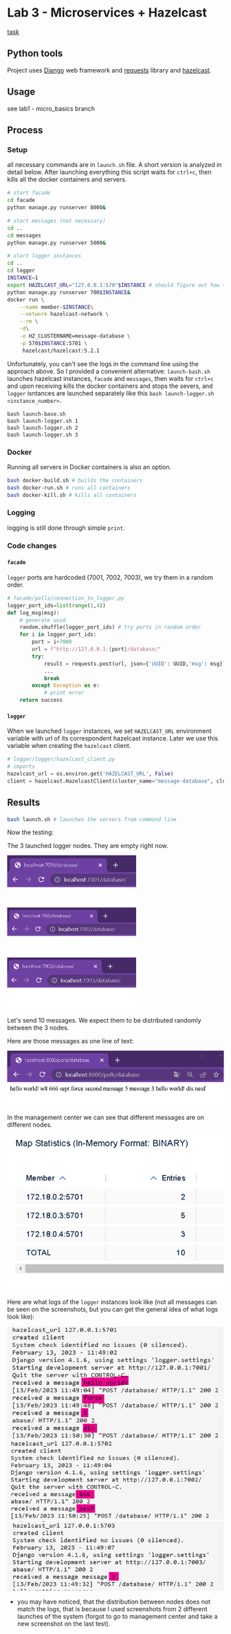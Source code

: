 # Lab 3 - Microservices + Hazelcast

[task](https://docs.google.com/document/d/1RWe3xIFfkMUUlI5Ai3ig5xuJvXwZ0JwCU0ZlSZ5mgC8/edit)

## Python tools

Project uses [Django](https://www.djangoproject.com/) web framework and [requests](https://pypi.org/project/requests/) library and [hazelcast](https://hazelcast.com/).

## Usage

see lab1 - micro_basics branch

## Process

### Setup

all necessary commands are in `launch.sh` file. A short version is analyzed in detail below. After launching everything this script waits for `ctrl+c`, then kills all the docker containers and servers. 

```bash
# start facade
cd facade
python manage.py runserver 8000&
```

```bash
# start messages (not necessary)
cd ..
cd messages
python manage.py runserver 5000&
```

```bash
# start logger instances
cd ..
cd logger
INSTANCE=1
export HAZELCAST_URL="127.0.0.1:570"$INSTANCE # should figure out how to specify the url in docker
python manage.py runserver 700$INSTANCE&
docker run \
    --name member-$INSTANCE\
    --network hazelcast-network \
    --rm \
	-d\
    -e HZ_CLUSTERNAME=message-database \
    -p 570$INSTANCE:5701 \
     hazelcast/hazelcast:5.2.1
```

Unfortunately, you can't see the logs in the command line using the approach above. So I provided a convenient alternative: `launch-bash.sh` launches hazelcast instances, `facade` and `messages`, then waits for `ctrl+c` and upon receiving kills the docker containers and stops the severs, and `logger` isntances are launched separately like this `bash launch-logger.sh <instance_number>`.

```
bash launch-base.sh
bash launch-logger.sh 1
bash launch-logger.sh 2
bash launch-logger.sh 3
```

### Docker

Running all servers in Docker containers is also an option. 
```bash
bash docker-build.sh # builds the containers
bash docker-run.sh # runs all containers
bash docker-kill.sh # kills all containers
```

### Logging

logging is still done through simple `print`.

### Code changes

#### `facade`

`logger` ports are hardcoded (7001, 7002, 7003), we try them in a random order.

```python
# facade/polls/connection_to_logger.py
logger_port_ids=list(range(1,4))
def log_msg(msg):
	# generate uuid
	random.shuffle(logger_port_ids) # try ports in random order
	for i in logger_port_ids:
		port = i+7000
		url = f"http://127.0.0.1:{port}/database/"
		try:
			result = requests.post(url, json={'UUID': UUID,'msg': msg})
			...
			break
		except Exception as e:
			# print error
	return success
```

#### `logger`

When we launched `logger` instances, we set `HAZELCAST_URL` environment variable with url of its correspondent hazelcast instance. Later we use this variable when creating the `hazelcast` client.

```python
# logger/logger/hazelcast_client.py
# imports
hazelcast_url = os.environ.get('HAZELCAST_URL', False)
client = hazelcast.HazelcastClient(cluster_name="message-database", cluster_members=[hazelcast_url])
```

## Results

```bash
bash launch.sh # launches the servers from command line
```

Now the testing:

The 3 launched logger nodes. They are empty right now.

<img src=img/logger-node-1.png width=300></img>
<img src=img/logger-node-2.png width=300></img>
<img src=img/logger-node-3.png width=300></img>

Let's send 10 messages. We expect them to be distributed randomly between the 3 nodes.

Here are those messages as one line of text:

![](./img/database.png)

In the management center we can see that different messages are on different nodes.

![](./img/nodes-distribution.png)

Here are what logs of the `logger` instances look like (not all messages can be seen on the screenshots, but you can get the general idea of what logs look like):

![](./img/log-1.png)
![](./img/log-2.png)
![](./img/log-3.png)

* you may have noticed, that the distribution between nodes does not match the logs, that is because I used screenshots from 2 different launches of the system (forgot to go to management center and take a new screenshot on the last test).
